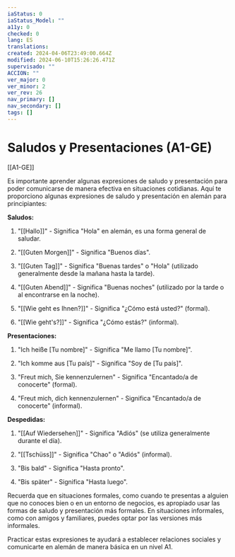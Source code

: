 ```yaml
---
iaStatus: 0
iaStatus_Model: ""
a11y: 0
checked: 0
lang: ES
translations: 
created: 2024-04-06T23:49:00.664Z
modified: 2024-06-10T15:26:26.471Z
supervisado: ""
ACCION: ""
ver_major: 0
ver_minor: 2
ver_rev: 26
nav_primary: []
nav_secondary: []
tags: []
---
```

# Saludos y Presentaciones (A1-GE)

[[A1-GE]]

Es importante aprender algunas expresiones de saludo y presentación para poder comunicarse de manera efectiva en situaciones cotidianas. Aquí te proporciono algunas expresiones de saludo y presentación en alemán para principiantes:

**Saludos:**

1. "[[Hallo]]" - Significa "Hola" en alemán, es una forma general de saludar.
    
2. "[[Guten Morgen]]" - Significa "Buenos días".
    
3. "[[Guten Tag]]" - Significa "Buenas tardes" o "Hola" (utilizado generalmente desde la mañana hasta la tarde).
    
4. "[[Guten Abend]]" - Significa "Buenas noches" (utilizado por la tarde o al encontrarse en la noche).
    
5. "[[Wie geht es Ihnen?]]" - Significa "¿Cómo está usted?" (formal).
    
6. "[[Wie geht's?]]" - Significa "¿Cómo estás?" (informal).
    

**Presentaciones:**

1. "Ich heiße [Tu nombre]" - Significa "Me llamo [Tu nombre]".
    
2. "Ich komme aus [Tu país]" - Significa "Soy de [Tu país]".
    
3. "Freut mich, Sie kennenzulernen" - Significa "Encantado/a de conocerte" (formal).
    
4. "Freut mich, dich kennenzulernen" - Significa "Encantado/a de conocerte" (informal).
    

**Despedidas:**

1. "[[Auf Wiedersehen]]" - Significa "Adiós" (se utiliza generalmente durante el día).
    
2. "[[Tschüss]]" - Significa "Chao" o "Adiós" (informal).
    
3. "Bis bald" - Significa "Hasta pronto".
    
4. "Bis später" - Significa "Hasta luego".
    

Recuerda que en situaciones formales, como cuando te presentas a alguien que no conoces bien o en un entorno de negocios, es apropiado usar las formas de saludo y presentación más formales. En situaciones informales, como con amigos y familiares, puedes optar por las versiones más informales.

Practicar estas expresiones te ayudará a establecer relaciones sociales y comunicarte en alemán de manera básica en un nivel A1.
